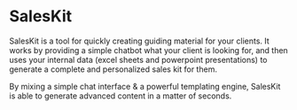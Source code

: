 # SalesKit

SalesKit is a tool for quickly creating guiding material for your clients.
It works by providing a simple chatbot what your client is looking for, and then uses your internal data (excel sheets and powerpoint presentations) to generate a complete and personalized sales kit for them.

By mixing a simple chat interface & a powerful templating engine, SalesKit is able to generate advanced content in a matter of seconds.
